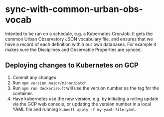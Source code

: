# sync-with-common-urban-obs-vocab

Intented to be run on a schedule, e.g. a Kubernetes CronJob. It gets the common Urban Observatory JSON vocabulary file, and ensures that we have a record of each definition within our own databases. For example it makes sure the Disciplines and Observable Properties are synced.


## Deploying changes to Kubernetes on GCP

1. Commit any changes
2. Run `npm version major/minor/patch`
3. Run `npm run dockerise`. It will use the version number as the tag for the container.
4. Have kubernetes use the new version, e.g. by initiating a rolling update via the GCP web console, or updating the version number in a local YAML file and running `kubectl apply -f my-yaml-file.yaml`.